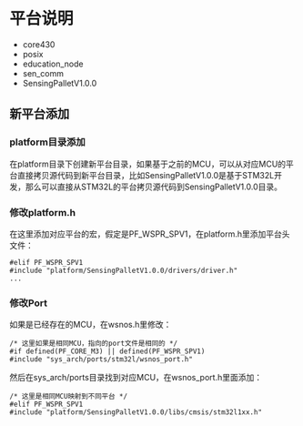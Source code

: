 # 平台说明
- core430 
- posix
- education_node
- sen_comm 
- SensingPalletV1.0.0

## 新平台添加
### platform目录添加
在platform目录下创建新平台目录，如果基于之前的MCU，可以从对应MCU的平台直接拷贝源代码到新平台目录，比如SensingPalletV1.0.0是基于STM32L开发，那么可以直接从STM32L的平台拷贝源代码到SensingPalletV1.0.0目录。

### 修改platform.h
在这里添加对应平台的宏，假定是PF_WSPR_SPV1，在platform.h里添加平台头文件：
```
#elif PF_WSPR_SPV1
#include "platform/SensingPalletV1.0.0/drivers/driver.h"
...
```

### 修改Port
如果是已经存在的MCU，在wsnos.h里修改：
```
/* 这里如果是相同MCU，指向的port文件是相同的 */
#if defined(PF_CORE_M3) || defined(PF_WSPR_SPV1) 
#include "sys_arch/ports/stm32l/wsnos_port.h"
```
然后在sys_arch/ports目录找到对应MCU，在wsnos_port.h里面添加：
```
/* 这里是相同MCU映射到不同平台 */
#elif PF_WSPR_SPV1
#include "platform/SensingPalletV1.0.0/libs/cmsis/stm32l1xx.h"
```

